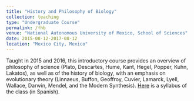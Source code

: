 ```yaml
---
title: "History and Philosophy of Biology"
collection: teaching
type: "Undergraduate Course"
permalink: /fhb
venue: "National Autonomous University of Mexico, School of Sciences"
date: 2015-08-12-2017-08-12
location: "Mexico City, Mexico"
---
```


Taught in 2015 and 2016, this introductory course provides an overview of philosophy of science (Plato, Descartes, Hume, Kant, Hegel, Popper, Kuhn, Lakatos), as well as of the history of biology, with an emphasis on evolutionary theory (Linnaeus, Buffon, Geoffroy, Cuvier, Lamarck, Lyell, Wallace, Darwin, Mendel, and the Modern Synthesis). [Here](http://www.fciencias.unam.mx/asignaturas/1101.pdf) is a syllabus of the class (in Spanish). 
